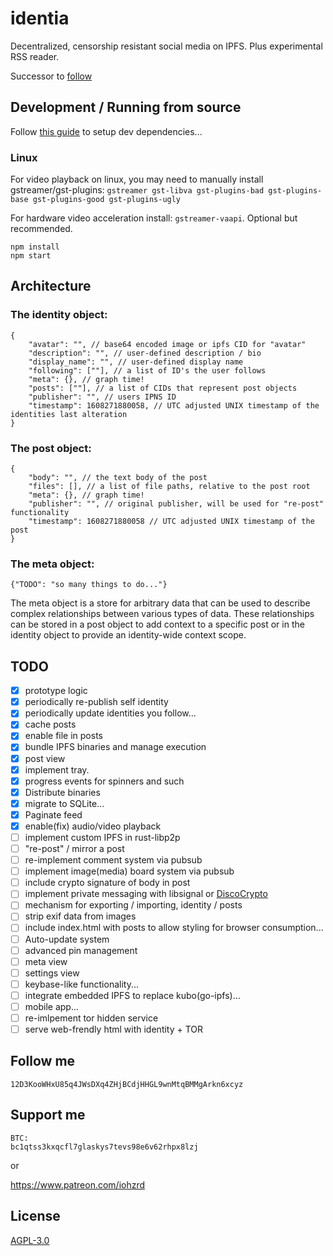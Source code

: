 # identia

Decentralized, censorship resistant social media on IPFS. Plus experimental RSS reader.

Successor to [follow](https://github.com/iohzrd/follow)

## Development / Running from source

Follow [this guide](https://tauri.studio/v1/guides/getting-started/prerequisites) to setup dev dependencies...

### Linux

For video playback on linux, you may need to manually install gstreamer/gst-plugins:
`gstreamer gst-libva gst-plugins-bad gst-plugins-base gst-plugins-good gst-plugins-ugly`

For hardware video acceleration install: `gstreamer-vaapi`. Optional but recommended.

```
npm install
npm start
```

## Architecture

### The identity object:

```
{
    "avatar": "", // base64 encoded image or ipfs CID for "avatar"
    "description": "", // user-defined description / bio
    "display_name": "", // user-defined display name
    "following": [""], // a list of ID's the user follows
    "meta": {}, // graph time!
    "posts": [""], // a list of CIDs that represent post objects
    "publisher": "", // users IPNS ID
    "timestamp": 1608271880058, // UTC adjusted UNIX timestamp of the identities last alteration
}
```

### The post object:

```
{
    "body": "", // the text body of the post
    "files": [], // a list of file paths, relative to the post root
    "meta": {}, // graph time!
    "publisher": "", // original publisher, will be used for "re-post" functionality
    "timestamp": 1608271880058 // UTC adjusted UNIX timestamp of the post
}
```

### The meta object:

```
{"TODO": "so many things to do..."}
```

The meta object is a store for arbitrary data that can be used to describe complex relationships between various types of data.
These relationships can be stored in a post object to add context to a specific post or in the identity object to provide an identity-wide context scope.

## TODO

- [x] prototype logic
- [x] periodically re-publish self identity
- [x] periodically update identities you follow...
- [x] cache posts
- [x] enable file in posts
- [x] bundle IPFS binaries and manage execution
- [x] post view
- [x] implement tray.
- [x] progress events for spinners and such
- [x] Distribute binaries
- [x] migrate to SQLite...
- [x] Paginate feed
- [x] enable(fix) audio/video playback
- [ ] implement custom IPFS in rust-libp2p
- [ ] "re-post" / mirror a post
- [ ] re-implement comment system via pubsub
- [ ] implement image(media) board system via pubsub
- [ ] include crypto signature of body in post
- [ ] implement private messaging with libsignal or [DiscoCrypto](https://discocrypto.com/#/)
- [ ] mechanism for exporting / importing, identity / posts
- [ ] strip exif data from images
- [ ] include index.html with posts to allow styling for browser consumption...
- [ ] Auto-update system
- [ ] advanced pin management
- [ ] meta view
- [ ] settings view
- [ ] keybase-like functionality...
- [ ] integrate embedded IPFS to replace kubo(go-ipfs)...
- [ ] mobile app...
- [ ] re-imlpement tor hidden service
- [ ] serve web-frendly html with identity + TOR

## Follow me

```
12D3KooWHxU85q4JWsDXq4ZHjBCdjHHGL9wnMtqBMMgArkn6xcyz
```

## Support me

```
BTC:
bc1qtss3kxqcfl7glaskys7tevs98e6v62rhpx8lzj
```

or

https://www.patreon.com/iohzrd

## License

[AGPL-3.0](LICENSE)
